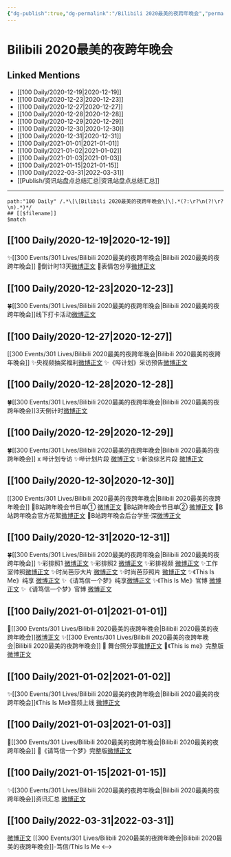 ```yaml
---
{"dg-publish":true,"dg-permalink":"/Bilibili 2020最美的夜跨年晚会","permalink":"/Bilibili 2020最美的夜跨年晚会/","created":"2022-12-04T23:04:46.000+08:00","updated":"2023-04-10T16:13:02.000+08:00"}
---
```


# Bilibili 2020最美的夜跨年晚会

## Linked Mentions
- [[100 Daily/2020-12-19\|2020-12-19]]
- [[100 Daily/2020-12-23\|2020-12-23]]
- [[100 Daily/2020-12-27\|2020-12-27]]
- [[100 Daily/2020-12-28\|2020-12-28]]
- [[100 Daily/2020-12-29\|2020-12-29]]
- [[100 Daily/2020-12-30\|2020-12-30]]
- [[100 Daily/2020-12-31\|2020-12-31]]
- [[100 Daily/2021-01-01\|2021-01-01]]
- [[100 Daily/2021-01-02\|2021-01-02]]
- [[100 Daily/2021-01-03\|2021-01-03]]
- [[100 Daily/2021-01-15\|2021-01-15]]
- [[100 Daily/2022-03-31\|2022-03-31]]
- [[Publish/资讯站盘点总结汇总\|资讯站盘点总结汇总]]


---

```expander
path:"100 Daily" /.*\[\[Bilibili 2020最美的夜跨年晚会\]\].*(?:\r?\n(?!\r?\n).*)*/
## [[$filename]]
$match
```
## [[100 Daily/2020-12-19\|2020-12-19]]
✨[[300 Events/301 Lives/Bilibili 2020最美的夜跨年晚会\|Bilibili 2020最美的夜跨年晚会]]
💫倒计时13天[微博正文](https://m.weibo.cn/6466290670/4583778708881679)
💫表情包分享[微博正文](https://m.weibo.cn/6466290670/4583941187056005)
## [[100 Daily/2020-12-23\|2020-12-23]]
🍀[[300 Events/301 Lives/Bilibili 2020最美的夜跨年晚会\|Bilibili 2020最美的夜跨年晚会]]线下打卡活动[微博正文](https://m.weibo.cn/6466290670/4585384656767584)

## [[100 Daily/2020-12-27\|2020-12-27]]
[[300 Events/301 Lives/Bilibili 2020最美的夜跨年晚会\|Bilibili 2020最美的夜跨年晚会]]
✨央视频抽奖福利[微博正文](https://m.weibo.cn/6466290670/4586704897582693)
✨《哔计划》采访预告[微博正文](https://m.weibo.cn/6466290670/4586760741586549)
## [[100 Daily/2020-12-28\|2020-12-28]]
🍀[[300 Events/301 Lives/Bilibili 2020最美的夜跨年晚会\|Bilibili 2020最美的夜跨年晚会]]3天倒计时[微博正文](https://m.weibo.cn/6466290670/4587091164662108)

## [[100 Daily/2020-12-29\|2020-12-29]]
🍀[[300 Events/301 Lives/Bilibili 2020最美的夜跨年晚会\|Bilibili 2020最美的夜跨年晚会]] x 哔计划专访
✨哔计划片段 [微博正文](https://weibo.com/6466290670/JAJ5Fg4gh)
✨新浪综艺片段 [微博正文](https://weibo.com/6466290670/JAK4BpHzQ)
## [[100 Daily/2020-12-30\|2020-12-30]]
[[300 Events/301 Lives/Bilibili 2020最美的夜跨年晚会\|Bilibili 2020最美的夜跨年晚会]]
🌸B站跨年晚会节目单① [微博正文](https://m.weibo.cn/6466290670/4587909933445691)
🌸B站跨年晚会节目单② [微博正文](https://m.weibo.cn/6466290670/4587910680807625)
🌸B站跨年晚会官方花絮[微博正文](https://m.weibo.cn/6466290670/4587883909088622)
🌸B站跨年晚会后台学笙·深[微博正文](https://m.weibo.cn/6466290670/4587898576314431)

## [[100 Daily/2020-12-31\|2020-12-31]]
🍀[[300 Events/301 Lives/Bilibili 2020最美的夜跨年晚会\|Bilibili 2020最美的夜跨年晚会]]
✨彩排照1 [微博正文](https://weibo.com/6466290670/JAZGv9nLS)
✨彩排照2 [微博正文](https://weibo.com/6466290670/JB0L8aiRL)
✨彩排视频 [微博正文](https://weibo.com/6466290670/JAZMODDUU)
✨工作室帅照[微博正文](https://m.weibo.cn/7478855230/4588367139050967)
✨时尚芭莎大片 [微博正文](https://weibo.com/6466290670/JB1FatsKo)
✨时尚芭莎照片 [微博正文](https://weibo.com/6466290670/JB1Etl1qD)
✨《This Is Me》纯享 [微博正文](https://weibo.com/6466290670/JB4uQCw0d)
✨《请笃信一个梦》纯享[微博正文](https://m.weibo.cn/6466290670/4588361979269847)
✨《This Is Me》官博 [微博正文](https://weibo.com/6466290670/JB4zpbphN)
✨《请笃信一个梦》官博 [微博正文](https://weibo.com/6466290670/JB4g3qa6m)
## [[100 Daily/2021-01-01\|2021-01-01]]
💫[[300 Events/301 Lives/Bilibili 2020最美的夜跨年晚会\|Bilibili 2020最美的夜跨年晚会]][微博正文](https://m.weibo.cn/6466290670/4588651420065624)
✨[[300 Events/301 Lives/Bilibili 2020最美的夜跨年晚会\|Bilibili 2020最美的夜跨年晚会]]
💫 舞台照分享[微博正文](https://m.weibo.cn/6466290670/4588664174941940)
💫《This is me》完整版[微博正文](https://m.weibo.cn/6466290670/4588539418772403)
## [[100 Daily/2021-01-02\|2021-01-02]]
✨[[300 Events/301 Lives/Bilibili 2020最美的夜跨年晚会\|Bilibili 2020最美的夜跨年晚会]]《This Is Me》音频上线 [微博正文](https://m.weibo.cn/6466290670/4588835529298412)
## [[100 Daily/2021-01-03\|2021-01-03]]
🌟[[300 Events/301 Lives/Bilibili 2020最美的夜跨年晚会\|Bilibili 2020最美的夜跨年晚会]]
🌿《请笃信一个梦》完整版[微博正文](https://m.weibo.cn/6466290670/4589256317865358)
## [[100 Daily/2021-01-15\|2021-01-15]]
✨[[300 Events/301 Lives/Bilibili 2020最美的夜跨年晚会\|Bilibili 2020最美的夜跨年晚会]]资讯汇总 [微博正文](https://m.weibo.cn/6466290670/4593727421821169)
## [[100 Daily/2022-03-31\|2022-03-31]]
[微博正文](https://m.weibo.cn/1774607565/4753085568652092) [[300 Events/301 Lives/Bilibili 2020最美的夜跨年晚会\|Bilibili 2020最美的夜跨年晚会]]-笃信/This Is Me
<-->